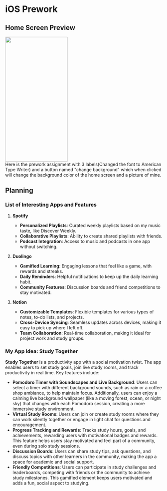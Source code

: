 # iOS Prework

## Home Screen Preview
<img src="https://github.com/user-attachments/assets/23c8a099-c375-46ea-a1b4-abf9d44f29a3" width="200px" height="400px"> <br/>
Here is the prework assignment with 3 labels(Changed the font to American Type Writer) and a button named "change background" which when clicked will change the background color of the home screen and a picture of mine.


## Planning

### List of Interesting Apps and Features

1. **Spotify**
   - **Personalized Playlists**: Curated weekly playlists based on my music taste, like Discover Weekly.
   - **Collaborative Playlists**: Ability to create shared playlists with friends.
   - **Podcast Integration**: Access to music and podcasts in one app without switching.

2. **Duolingo**
   - **Gamified Learning**: Engaging lessons that feel like a game, with rewards and streaks.
   - **Daily Reminders**: Helpful notifications to keep up the daily learning habit.
   - **Community Features**: Discussion boards and friend competitions to stay motivated.

3. **Notion**
   - **Customizable Templates**: Flexible templates for various types of notes, to-do lists, and projects.
   - **Cross-Device Syncing**: Seamless updates across devices, making it easy to pick up where I left off.
   - **Team Collaboration**: Real-time collaboration, making it ideal for project work and study groups.

### My App Idea: **Study Together**

**Study Together** is a productivity app with a social motivation twist. The app enables users to set study goals, join live study rooms, and track productivity in real time. Key features include:

- **Pomodoro Timer with Soundscapes and Live Background**: Users can select a timer with different background sounds, such as rain or a coffee shop ambiance, to help maintain focus. Additionally, users can enjoy a calming live background wallpaper (like a moving forest, ocean, or night sky) that changes with each Pomodoro session, creating a more immersive study environment.
- **Virtual Study Rooms**: Users can join or create study rooms where they can work silently together or engage in light chat for questions and encouragement.
- **Progress Tracking and Rewards**: Tracks study hours, goals, and achievements, rewarding users with motivational badges and rewards. This feature helps users stay motivated and feel part of a community, even during solo study sessions.
- **Discussion Boards**: Users can share study tips, ask questions, and discuss topics with other learners in the community, making the app a space for academic and social support.
- **Friendly Competitions**: Users can participate in study challenges and leaderboards, competing with friends or the community to achieve study milestones. This gamified element keeps users motivated and adds a fun, social aspect to studying.
